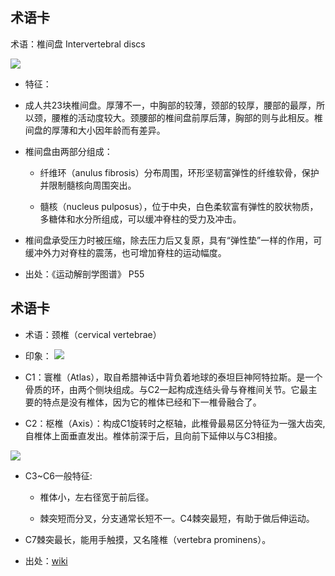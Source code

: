 
术语卡
- 
术语：椎间盘 Intervertebral discs

![](https://upload.wikimedia.org/wikipedia/commons/0/0f/716_Intervertebral_Disk.jpg)



- 特征：

 - 成人共23块椎间盘。厚薄不一，中胸部的较薄，颈部的较厚，腰部的最厚，所以颈，腰椎的活动度较大。颈腰部的椎间盘前厚后薄，胸部的则与此相反。椎间盘的厚薄和大小因年龄而有差异。
 
 - 椎间盘由两部分组成：
     - 纤维环（anulus fibrosis）分布周围，环形坚韧富弹性的纤维软骨，保护并限制髓核向周围突出。
     
     - 髓核（nucleus pulposus），位于中央，白色柔软富有弹性的胶状物质，多糖体和水分所组成，可以缓冲脊柱的受力及冲击。
     

  - 椎间盘承受压力时被压缩，除去压力后又复原，具有“弹性垫”一样的作用，可缓冲外力对脊柱的震荡，也可增加脊柱的运动幅度。

- 出处：《运动解剖学图谱》 P55

术语卡
- 
- 术语：颈椎（cervical vertebrae）
- 印象：
![](http://images.slideplayer.com/40/11134889/slides/slide_6.jpg)

 - C1：寰椎（Atlas），取自希腊神话中背负着地球的泰坦巨神阿特拉斯。是一个骨质的环，由两个侧块组成。与C2一起构成连结头骨与脊椎间关节。它最主要的特点是没有椎体，因为它的椎体已经和下一椎骨融合了。
 
 - C2：枢椎（Axis）：构成C1旋转时之枢轴，此椎骨最易区分特征为一强大齿突,自椎体上面垂直发出。椎体前深于后，且向前下延伸以与C3相接。
 
 ![](http://medical.republic.com.tw/data/files/store_1/goods_131/201509231718511512.jpeg)

 - C3~C6一般特征:
 
     - 椎体小，左右径宽于前后径。
     
     - 棘突短而分叉，分支通常长短不一。C4棘突最短，有助于做后伸运动。
     
  - C7棘突最长，能用手触摸，又名隆椎（vertebra prominens）。
 
- 出处：[wiki](https://zh.wikipedia.org/wiki/%E9%A2%88%E6%A4%8E)
